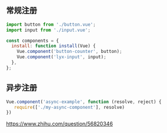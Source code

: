 ## 常规注册
```js
import button from './button.vue';
import input from './input.vue';

const components = {
  install: function install(Vue) {
    Vue.component('button-counter', button);
    Vue.component('lyx-input', input);
  },
};
```


## 异步注册
```js
Vue.component('async-example', function (resolve, reject) {
   require(['./my-async-component'], resolve)
})
```

https://www.zhihu.com/question/56820346

